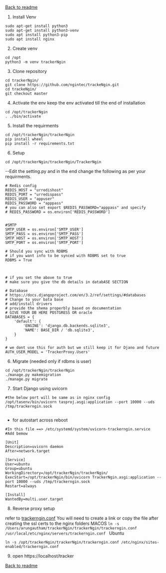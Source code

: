 [Back to readme](./readme.md)


1. Install Venv
```
sudo apt-get install python3
sudo apt-get install python3-venv
sudo apt install python3-pip
sudo apt install nginx
```

2. Create venv
```
cd /opt
python3 -m venv trackerNgin
```

3. Clone repository
```
cd trackerNgin/
git clone https://github.com/ngintec/trackeNgin.git
cd trackeNgin/
git checkout master
```

4. Activate the env keep the env activated till the end of installation
```
cd /opt/trackerNgin
. ./bin/activate
```

5. Install the requirments
```
cd /opt/trackerNgin/trackerNgin
pip install wheel
pip install -r requirements.txt
```
6. Setup
```
cd /opt/trackerNgin/trackerNgin/TrackerNgin
```
--Edit the setting.py and in the end change the following as per your requirments.
```
# Redis config
REDIS_HOST = "urredishost"
REDIS_PORT = "urredispass"
REDIS_USER = "appuser"
REDIS_PASSWORD = "apppass" 
# you can also set export $REDIS_PASSWORD="apppass" and specify
# REDIS_PASSWORD = os.environ['REDIS_PASSWORD']


#SMTP
SMTP_USER = os.environ['SMTP_USER']
SMTP_PASS = os.environ['SMTP_PASS']
SMTP_HOST = os.environ['SMTP_HOST']
SMTP_PORT = os.environ['SMTP_PORT']

# Should you sync with RDBMS
# if you want info to be synced with RDBMS set to true
RDBMS = True



# if you set the above to true
# make sure you give the db details in databASE SECTION

# Database
# https://docs.djangoproject.com/en/3.2/ref/settings/#databases
# Change to your bata base 
# add/install drivers
# provide the shema properbly based on documentation
# GIVE YOUR DB HERE POSTGRESS OR oracle
DATABASES = {
    'default': {
        'ENGINE': 'django.db.backends.sqlite3',
        'NAME': BASE_DIR / 'db.sqlite3',
    }
}

# we dont use this for auth but we still keep it for Djano and future
AUTH_USER_MODEL = 'TrackerProxy.Users'
```
6. Migrate (needed only if rdbms is user)

```
cd /opt/trackerNgin/trackerNgin
./manage.py makemigration
./manage.py migrate
```


7. Start Django using uvicorn

```
#the below port will be same as in nginx config
/opt/tasenv/bin/uvicorn tasproj.asgi:application --port 10000 --uds /tmp/trackerngin.sock
 
```

* for autostart across reboot
```
#In this file ==> /etc/systemd/system/uvicorn-trackerngin.service 
#Add bemow

[Unit]
Description=uvicorn daemon
After=network.target

[Service]
User=ubuntu
Group=ubuntu
WorkingDirectory=/opt/trackerNgin/trackerNgin/
ExecStart=/opt/trackerNgin/bin/uvicorn TrackerNgin.asgi:application --port 10000 --uds /tmp/trackerngin.sock
Restart=always

[Install]
WantedBy=multi.user.target

```

8. Reverse proxy setup

refer to [trackerngin.conf](./trackerngin.conf)
You will need to create a link or copy the file after creating the ssl certs to the nginx folders
MACOS
``
ln -s /Users/arungautham/trackerNgin/trackerNgin/trackerngin.conf /usr/local/etc/nginx/servers/trackerngin.conf 
``
Ubuntu
```
ln -s /opt/trackerNgin/trackerNgin/trackerngin.conf /etc/nginx/sites-enabled/trackerngin.conf 

```

9. open https://localhost/tracker

[Back to readme](./readme.md)




